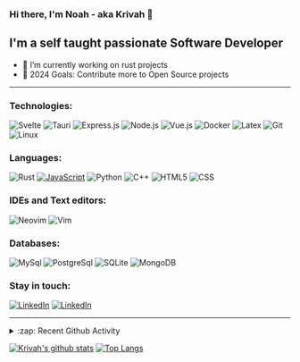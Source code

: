 ### Hi there, I'm Noah - aka Krivah 👋

## I'm a self taught passionate Software Developer

- 🌱 I’m currently working on rust projects
- 🥅 2024 Goals: Contribute more to Open Source projects

---

### Technologies:

![Svelte](https://img.shields.io/badge/-Svelte-000?&logo=svelte)
![Tauri](https://img.shields.io/badge/-Tauri-000?&logo=tauri)
![Express.js](https://img.shields.io/badge/-Express-000?&logo=express)
![Node.js](https://img.shields.io/badge/-Node-000?&logo=node.js)
![Vue.js](https://img.shields.io/badge/-Vue-000?&logo=vue.js)
![Docker](https://img.shields.io/badge/-Docker-000?&logo=Docker)
![Latex](https://img.shields.io/badge/-LaTeX-000?&logo=latex&logoColor=008080)
![Git](https://img.shields.io/badge/-Git-000?&logo=git&logoColor=F05032)
![Linux](https://img.shields.io/badge/-Linux-000?&logo=Linux&logoColor=FCC624)


### Languages:

![Rust](https://img.shields.io/badge/-Rust-000?&logo=rust&logoColor=a72145)
[![JavaScript](https://img.shields.io/badge/-JavaScript-000?&logo=JavaScript&logoColor=ddc508)](https://github.com/krivahtoo?tab=repositories&q=&type=&language=javascript)
![Python](https://img.shields.io/badge/-Python-000?&logo=python)
![C++](https://img.shields.io/badge/-C%2B%2B-000?&logo=c%2B%2B&logoColor=1572B6)
![HTML5](https://img.shields.io/badge/-HTML5-000?&logo=html5&logoColor=E34F26)
![CSS](https://img.shields.io/badge/-CSS-000?&logo=css3&logoColor=1572B6)

### IDEs and Text editors:

![Neovim](https://img.shields.io/badge/-Neovim-000?&logo=neovim)
![Vim](https://img.shields.io/badge/-Vim-000?&logo=vim&logoColor=47A248)

### Databases:

![MySql](https://img.shields.io/badge/-MySql-000?&logo=MySQL&logoColor=4479A1)
![PostgreSql](https://img.shields.io/badge/-PostgreSql-000?&logo=postgresql&logoColor=336791)
![SQLite](https://img.shields.io/badge/-SQLite-000?&logo=sqlite&logoColor=003B57)
![MongoDB](https://img.shields.io/badge/-MongoDB-000?&logo=mongodb&logoColor=47A248)

### Stay in touch:

[![LinkedIn](https://img.shields.io/badge/-LinkedIn-000?&logo=LinkedIn&logoColor=0077B5)](https://www.linkedin.com/in/krivahtoo)
[![LinkedIn](https://img.shields.io/badge/-Mastodon-000?&logo=Mastodon)](https://mas.to/@krivah)

---

<details>
  <summary>:zap: Recent Github Activity</summary>
  
<!--START_SECTION:activity-->
1. 🎉 Merged PR [#105](https://github.com/krivahtoo/stamon/pull/105) in [krivahtoo/stamon](https://github.com/krivahtoo/stamon)
2. 🎉 Merged PR [#102](https://github.com/krivahtoo/stamon/pull/102) in [krivahtoo/stamon](https://github.com/krivahtoo/stamon)
3. 🎉 Merged PR [#103](https://github.com/krivahtoo/stamon/pull/103) in [krivahtoo/stamon](https://github.com/krivahtoo/stamon)
4. 🎉 Merged PR [#97](https://github.com/krivahtoo/stamon/pull/97) in [krivahtoo/stamon](https://github.com/krivahtoo/stamon)
5. 🎉 Merged PR [#99](https://github.com/krivahtoo/stamon/pull/99) in [krivahtoo/stamon](https://github.com/krivahtoo/stamon)
<!--END_SECTION:activity-->
  
   [![GitHub Streak](http://github-readme-streak-stats.herokuapp.com?user=krivahtoo&theme=tokyonight&date_format=M%20j%5B%2C%20Y%5D)](https://git.io/streak-stats)

</details>

  [![Krivah's github stats](https://github-readme-stats-chi-silk.vercel.app/api?username=krivahtoo&count_private=true&theme=tokyonight&show_icons=1)](https://github.com/anuraghazra/github-readme-stats)
[![Top Langs](https://github-readme-stats-chi-silk.vercel.app/api/top-langs/?username=krivahtoo&layout=compact&langs_count=16&theme=tokyonight)](https://github.com/anuraghazra/github-readme-stats)



